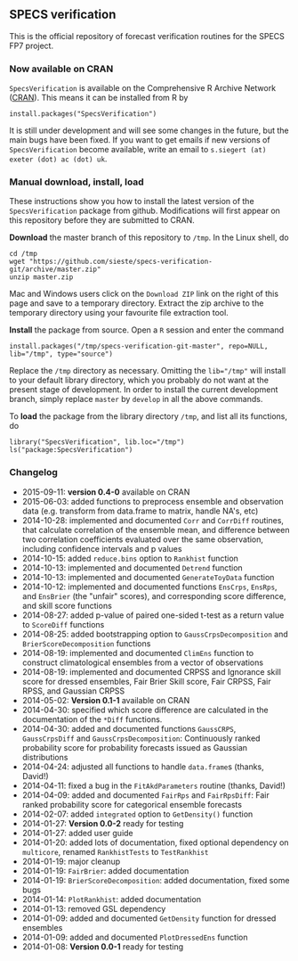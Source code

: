 ## SPECS verification

This is the official repository of forecast verification routines for the SPECS FP7 project.

### Now available on CRAN

`SpecsVerification` is available on the Comprehensive R Archive Network ([CRAN](http://cran.R-project.org)). This means it can be installed from R by

    install.packages("SpecsVerification")

It is still under development and will see some changes in the future, but the main bugs have been fixed. If you want to get emails if new versions of `SpecsVerification` become available, write an email to `s.siegert (at) exeter (dot) ac (dot) uk`.
    

### Manual download, install, load

These instructions show you how to install the latest version of the `SpecsVerification` package from github. Modifications will first appear on this repository before they are submitted to CRAN.

**Download** the master branch of this repository to `/tmp`. In the Linux shell, do

    cd /tmp
    wget "https://github.com/sieste/specs-verification-git/archive/master.zip"
    unzip master.zip

Mac and Windows users click on the `Download ZIP` link on the right of this page and save to a temporary directory. Extract the zip archive to the temporary directory using your favourite file extraction tool.

**Install** the package from source. Open a `R` session and enter the command

    install.packages("/tmp/specs-verification-git-master", repo=NULL, lib="/tmp", type="source")
    
Replace the `/tmp` directory as necessary. Omitting the `lib="/tmp"` will install to your default library directory, which you probably do not want at the present stage of development. In order to install the current development branch, simply replace `master` by `develop` in all the above commands.

To **load** the package from the library directory `/tmp`, and list all its functions, do

    library("SpecsVerification", lib.loc="/tmp")
    ls("package:SpecsVerification")


### Changelog

* 2015-09-11: **version 0.4-0** available on CRAN
* 2015-06-03: added functions to preprocess ensemble and observation data (e.g. transform from data.frame to matrix, handle NA's, etc)
* 2014-10-28: implemented and documented `Corr` and `CorrDiff` routines, that calculate correlation of the ensemble mean, and difference between two correlation coefficients evaluated over the same observation, including confidence intervals and p values 
* 2014-10-15: added `reduce.bins` option to `Rankhist` function
* 2014-10-13: implemented and documented `Detrend` function
* 2014-10-13: implemented and documented `GenerateToyData` function
* 2014-10-12: implemented and documented functions `EnsCrps`, `EnsRps`, and `EnsBrier` (the "unfair" scores), and corresponding score difference, and skill score functions
* 2014-08-27: added p-value of paired one-sided t-test as a return value to `ScoreDiff` functions
* 2014-08-25: added bootstrapping option to `GaussCrpsDecomposition` and `BrierScoreDecomposition` functions
* 2014-08-19: implemented and documented `ClimEns` function to construct climatological ensembles from a vector of observations
* 2014-08-19: implemented and documented CRPSS and Ignorance skill score for dressed ensembles, Fair Brier Skill score, Fair CRPSS, Fair RPSS, and Gaussian CRPSS
* 2014-05-02: **Version 0.1-1** available on CRAN
* 2014-04-30: specified which score difference are calculated in the documentation of the `*Diff` functions.
* 2014-04-30: added and documented functions `GaussCRPS`, `GaussCrpsDiff` and `GaussCrpsDecomposition`: Continuously ranked probability score for probability forecasts issued as Gaussian distributions
* 2014-04-24: adjusted all functions to handle `data.frame`s (thanks, David!)
* 2014-04-11: fixed a bug in the `FitAkdParameters` routine (thanks, David!)
* 2014-04-09: added and documented `FairRps` and `FairRpsDiff`: Fair ranked probability score for categorical ensemble forecasts
* 2014-02-07: added `integrated` option to `GetDensity()` function
* 2014-01-27: **Version 0.0-2** ready for testing
* 2014-01-27: added user guide
* 2014-01-20: added lots of documentation, fixed optional dependency on `multicore`, renamed `RankhistTests` to `TestRankhist`
* 2014-01-19: major cleanup
* 2014-01-19: `FairBrier`: added documentation
* 2014-01-19: `BrierScoreDecomposition`: added documentation, fixed some bugs
* 2014-01-14: `PlotRankhist`: added documentation
* 2014-01-13: removed GSL dependency 
* 2014-01-09: added and documented `GetDensity` function for dressed ensembles
* 2014-01-09: added and documented `PlotDressedEns` function
* 2014-01-08: **Version 0.0-1** ready for testing
